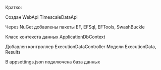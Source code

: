 
Кратко:

Создан WebApi TimescaleDataApi

Через NuGet добавлены пакеты EF, EFSql, EFTools, SwashBuckle

Класс контекста данных ApplicationDbContext 

Добавлен контроллер ExecutionDataController
Модели ExecutionData, Results

В appsettings.json подключена база данных
